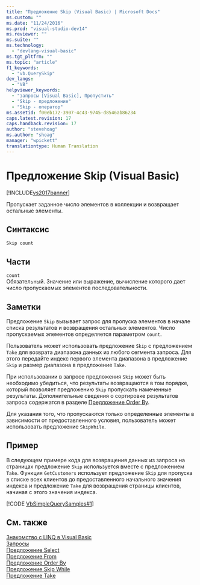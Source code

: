 ```yaml
---
title: "Предложение Skip (Visual Basic) | Microsoft Docs"
ms.custom: ""
ms.date: "11/24/2016"
ms.prod: "visual-studio-dev14"
ms.reviewer: ""
ms.suite: ""
ms.technology: 
  - "devlang-visual-basic"
ms.tgt_pltfrm: ""
ms.topic: "article"
f1_keywords: 
  - "vb.QuerySkip"
dev_langs: 
  - "VB"
helpviewer_keywords: 
  - "запросы [Visual Basic], Пропустить"
  - "Skip - предложение"
  - "Skip - оператор"
ms.assetid: f00eb172-3907-4c43-9745-d8546ab86234
caps.latest.revision: 17
caps.handback.revision: 17
author: "stevehoag"
ms.author: "shoag"
manager: "wpickett"
translationtype: Human Translation
---
```

# Предложение Skip (Visual Basic)
[!INCLUDE[vs2017banner](../../../csharp/includes/vs2017banner.md)]

Пропускает заданное число элементов в коллекции и возвращает остальные элементы.  
  
## Синтаксис  
  
```  
Skip count  
```  
  
## Части  
 `count`  
 Обязательный.  Значение или выражение, вычисление которого дает число пропускаемых элементов последовательности.  
  
## Заметки  
 Предложение `Skip` вызывает запрос для пропуска элементов в начале списка результатов и возвращения остальных элементов.  Число пропускаемых элементов определяется параметром `count`.  
  
 Пользователь может использовать предложение `Skip` с предложением `Take` для возврата диапазона данных из любого сегмента запроса.  Для этого передайте индекс первого элемента диапазона в предложение `Skip` и размер диапазона в предложение `Take`.  
  
 При использовании в запросе предложения `Skip` может быть необходимо убедиться, что результаты возвращаются в том порядке, который позволяет предложению `Skip` пропускать намеченные результаты.  Дополнительные сведения о сортировке результатов запроса содержатся в разделе [Предложение Order By](../../../visual-basic/language-reference/queries/order-by-clause.md).  
  
 Для указания того, что пропускаются только определенные элементы в зависимости от предоставленного условия, пользователь может использовать предложение `SkipWhile`.  
  
## Пример  
 В следующем примере кода для возвращения данных из запроса на страницах предложение `Skip` используется вместе с предложением `Take`.  Функция `GetCustomers` использует предложение `Skip` для пропуска в списке всех клиентов до предоставленного начального значения индекса и предложение `Take` для возвращения страницы клиентов, начиная с этого значения индекса.  
  
 [!CODE [VbSimpleQuerySamples#1](../CodeSnippet/VS_Snippets_VBCSharp/VbSimpleQuerySamples#1)]  
  
## См. также  
 [Знакомство с LINQ в Visual Basic](../../../visual-basic/programming-guide/language-features/linq/introduction-to-linq.md)   
 [Запросы](../../../visual-basic/language-reference/queries/queries.md)   
 [Предложение Select](../../../visual-basic/language-reference/queries/select-clause.md)   
 [Предложение From](../../../visual-basic/language-reference/queries/from-clause.md)   
 [Предложение Order By](../../../visual-basic/language-reference/queries/order-by-clause.md)   
 [Предложение Skip While](../../../visual-basic/language-reference/queries/skip-while-clause.md)   
 [Предложение Take](../../../visual-basic/language-reference/queries/take-clause.md)